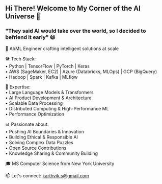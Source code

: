 ## Hi There! Welcome to My Corner of the AI Universe 🌟

### "They said AI would take over the world, so I decided to befriend it early" 😄

🚀 AI/ML Engineer crafting intelligent solutions at scale

🛠️ Tech Stack:  
  • Python | TensorFlow | PyTorch | Keras  
  • AWS (SageMaker, EC2) | Azure (Databricks, MLOps) | GCP (BigQuery)  
  • Hadoop | Spark | Kafka | MLflow  

🤖 Expertise:  
• Large Language Models & Transformers   
• AI Product Development & Architecture  
• Scalable Data Processing  
• Distributed Computing & High-Performance ML  
• Performance Optimization  

📊 Passionate about:  
  • Pushing AI Boundaries & Innovation  
  • Building Ethical & Responsible AI  
  • Solving Complex Data Puzzles  
  • Open Source Contributions  
  • Knowledge Sharing & Community Building  

🎓 MS Computer Science from New York University

📫 Let's connect: karthvik.s@gmail.com
